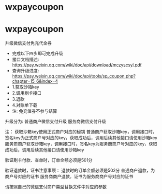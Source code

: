 # wxpaycoupon

# wxpaycoupon
升级微信支付免充代金券
 * 完成以下四步即可完成升级
 * 接口文档描述: https://pay.weixin.qq.com/wiki/doc/api/download/mczyscsyl.pdf
 * 查询升级进度: https://pay.weixin.qq.com/wiki/doc/api/tools/sp_coupon.php?chapter=15_6&index=4
 * 1.获取沙箱key
 * 2.调用刷卡接口
 * 3.退款
 * 4.对账单下载
 * 注: 免充值券不参与结算

升级分为:
普通商户微信支付升级
服务商微信支付升级

注：
获取沙箱key使用正式商户对应的秘钥
普通商户获取沙箱key，调用接口时，签名key为正式商户号对应的key，获取成功后，调用后续其他接口请使用沙箱key
服务商商户获取沙箱key，调用接口时，签名key为服务商商户号对应的key，获取成功后，调用后续其他接口请使用沙箱key

验证刷卡付款、查单时，订单金额必须是501分

验证退款时，证书注意事项：
退款时的订单金额必须是502分
普通商户退款，为商户号对应的证书
服务商商户退款，证书为服务商商户号对应的证书

请按照自己的微信支付商户类型替换文件中对应的参数

